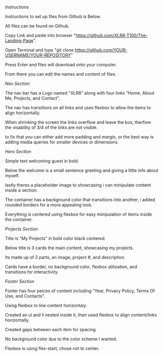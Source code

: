 *Instructions*

Instructions to set up files from Github is Below.

All files can be found on Github.

Copy Link and paste into browser "https://github.com/XLR8-T100/The-Landing-Page".

Open Terminal and type "git clone https://github.com/YOUR-USERNAME/YOUR-REPOSITORY"

Press Enter and files will download onto your computer.

From there you can edit the names and content of files. 






*Nav Section*

The nav bar has a Logo named "XLR8" along with four links "Home, About Me, Projects, and Contact".

The nav has transitions on all links and uses flexbox to allow the items to align horizontally. 

When shrinking the screen the links overflow and leave the box, therfore the visability of 3/4 of the links are not visible.

to fix that you can either add more padding and margin, or the best way is adding media queries for smaller devices or dimensions.



*Hero Section*

Simple text welcoming guest in bold.

Below the welcome is a small sentence greeting and giving a little info about myself.

lastly theres a placeholder image to showcasing i can minipulate content inside a section.

The container has a background color that transitions into another, i added rounded borders for a more appealing look.

Everything is centered using flexbox for easy minipulation of items inside the container.



*Projects Section*

Title is "My Projects" in bold color black centered.

Below title is 3 cards the main content, showcasing my projects.

Its made up of 3 parts, an image, project #, and description.

Cards have a border, no background color, flexbox utilization, and transitions for interactivity. 



*Footer Section*

Footer has four peices of content including "Year, Privacy Policy, Terms Of Use, and Contacts".

Using flexbox to line content horizontaly.

Created an ul and li nested inside it, then used flexbox to align content/links horizontally.

Created gaps between each item for spacing.

No background color due to the color scheme I wanted.

Flexbox is using flex-start, chose not to center.